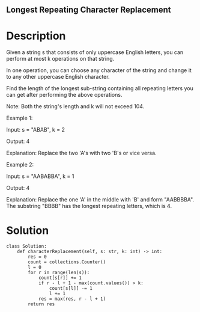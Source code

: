Longest Repeating Character Replacement
---

# Description
Given a string s that consists of only uppercase English letters, you can perform at most k operations on that string.

In one operation, you can choose any character of the string and change it to any other uppercase English character.

Find the length of the longest sub-string containing all repeating letters you can get after performing the above operations.

Note:
Both the string's length and k will not exceed 104.

Example 1:

Input:
s = "ABAB", k = 2

Output:
4

Explanation:
Replace the two 'A's with two 'B's or vice versa.
 

Example 2:

Input:
s = "AABABBA", k = 1

Output:
4

Explanation:
Replace the one 'A' in the middle with 'B' and form "AABBBBA".
The substring "BBBB" has the longest repeating letters, which is 4.

# Solution
```python3
class Solution:
    def characterReplacement(self, s: str, k: int) -> int:
        res = 0
        count = collections.Counter()
        l = 0
        for r in range(len(s)):
            count[s[r]] += 1
            if r - l + 1 - max(count.values()) > k:
                count[s[l]] -= 1
                l += 1
            res = max(res, r - l + 1)
        return res
```
